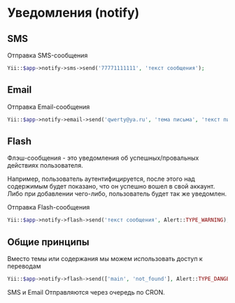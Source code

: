 Уведомления (notify)
====================

## SMS

Отправка SMS-сообщения

```php
Yii::$app->notify->sms->send('77771111111', 'текст сообщения');
```

## Email

Отправка Email-сообщения

```php
Yii::$app->notify->email->send('qwerty@ya.ru', 'тема письма', 'текст письма');
```

## Flash

Флэш-сообщения - это уведомления об успешных/провальных действиях пользователя.

Например, пользователь аутентифицируется, после этого над содержимым будет показано, 
что он успешно вошел в свой аккаунт.
Либо при добавлении чего-либо, пользователь будет так же уведомлен.

Отправка Flash-сообщения

```php
Yii::$app->notify->flash->send('текст сообщения', Alert::TYPE_WARNING);
```

## Общие принципы

Вместо темы или содержания мы можем использовать доступ к переводам

```php
Yii::$app->notify->flash->send(['main', 'not_found'], Alert::TYPE_DANGER);
```

SMS и Email Отправляются через очередь по CRON.
